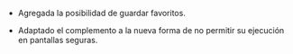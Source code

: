 * Agregada la posibilidad de guardar favoritos.

* Adaptado el complemento a la nueva forma de no permitir su ejecución en pantallas seguras.

